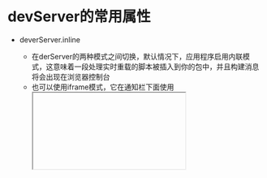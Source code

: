 # devServer的常用属性

* deverServer.inline
    - 在derServer的两种模式之间切换，默认情况下，应用程序启用内联模式，这意味着一段处理实时重载的脚本被插入到你的包中，并且构建消息将会出现在浏览器控制台
    - 也可以使用iframe模式，它在通知栏下面使用<iframe>标签，包含了关于构建的消息，切换到iframe模式 inline:false


* deverServer.disableHostCheck
    - 设置为true时，此选项绕过主机检查 **不建议这样做** 因为不检查主机的应用程序容易受到DNS重新连接攻击

* deverServer.historyApiFallback
    - 当使用HTML5 History API时，任意的404响应都可能需要被代替为 index.html devServer.historyApiFallback 默认禁用 

* devServer.contentBase
    - 告诉服务器从那个目录中提供内容，只有在你想要提供静态文件时才需要
    - 也可以从多个目录提供内容 contentBase:[  ]
